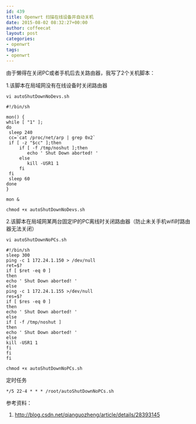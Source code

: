 ```yaml
---
id: 439
title: Openwrt 扫描在线设备并自动关机
date: 2015-08-02 08:32:27+00:00
author: coffeecat
layout: post
categories:
- openwrt
tags:
- openwrt
---
```

由于懒得在关闭PC或者手机后去关路由器，我写了2个关机脚本：

1.该脚本在局域网没有在线设备时关闭路由器

<pre><code class="language-sh">vi autoShutDownNoDevs.sh </code></pre>

<pre><code class="language-vim">#!/bin/sh

mon() {
while [ "1" ];
do
 sleep 240
 cc=`cat /proc/net/arp | grep 0x2`
 if [ -z "$cc" ];then
     if [ -f /tmp/noshut ];then
        echo ' Shut Down aborted! '
     else
        kill -USR1 1
     fi
 fi
 sleep 60
done
}

mon &</code></pre>

<pre><code class="language-sh">chmod +x autoShutDownNoDevs.sh</code></pre>

2.该脚本在局域网某两台固定IP的PC离线时关闭路由器（防止未关手机wifi时路由器无法关闭）

<pre><code class="language-sh">vi autoShutDownNoPCs.sh</code></pre>

<pre><code class="language-vim">#!/bin/sh
sleep 300
ping -c 1 172.24.1.150 &gt; /dev/null
ret=$?
if [ $ret -eq 0 ]
then
echo ' Shut Down aborted! '
else
ping -c 1 172.24.1.155 &gt;/dev/null
res=$?
if [ $res -eq 0 ]
then
echo ' Shut Down aborted! '
else
if [ -f /tmp/noshut ]
then
echo ' Shut Down aborted! '
else
kill -USR1 1
fi
fi
fi
</code></pre>

<pre><code class="language-sh">chmod +x autoShutDownNoPCs.sh</code></pre>

定时任务

<pre><code class="language-vim">*/5 22-4 * * * /root/autoShutDownNoPCs.sh</code></pre>

参考资料：  
1. http://blog.csdn.net/qianguozheng/article/details/28393145